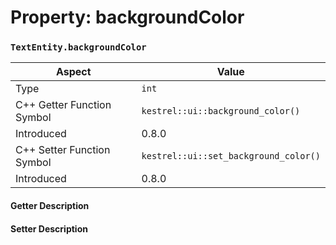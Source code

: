 
# Property: backgroundColor
### `TextEntity.backgroundColor`

| Aspect | Value |
| --- | --- |
| Type | `int` |
| C++ Getter Function Symbol | `kestrel::ui::background_color()` |
| Introduced | 0.8.0 |
| C++ Setter Function Symbol | `kestrel::ui::set_background_color()` |
| Introduced | 0.8.0 |

#### Getter Description

#### Setter Description

